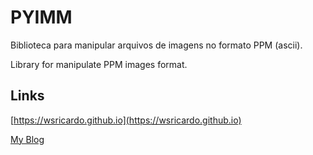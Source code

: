 # PYIMM

Biblioteca para manipular arquivos de imagens
no formato PPM (ascii).

Library for manipulate PPM images format.

## Links

[https://wsricardo.github.io](https://wsricardo.github.io)

[My Blog](https://wsricardo.blogspot.com)
